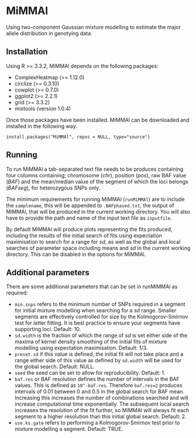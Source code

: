 # MiMMAl

Using two-component Gaussian mixture modelling to estimate the major allele distribution in genotying data.

## Installation

Using R >= 3.3.2, MiMMAl depends on the following packages:

* ComplexHeatmap (>= 1.12.0)
* circlize (>= 0.3.10)
* cowplot (>= 0.7.0)
* ggplot2 (>= 2.2.1)
* grid (>= 3.3.2)
* mixtools (version 1.0.4)

Once those packages have been installed. MiMMAl can be downloaded and installed in the following way.

`install.packages("MiMMAl", repos = NULL, type="source")`

## Running

To run MiMMAl a tab-separated text file needs to be produces containing four columns containing; chromosome (_chr_), position (_pos_), raw BAF value (_BAF_) and the mean/median value of the segment of which the loci belongs (_BAFseg_), for heterozygous SNPs only.

The minimum requirements for running MiMMAl (`runMiMMAl`) are to include the `samplename`, this will be appended to `.BAFphased.txt`, the output of MiMMAl, that will be produced in the current working directory. You will also have to provide the path and name of the input text file as `inputfile`.

By default MiMMAl will produce plots representing the fits produced, including the results of the initial search of fits using expectation maximisation to search for a range for _sd_, as well as the global and local searches of parameter space including means and _sd_ in the current working directory. This can be disabled in the options for MiMMAl.

## Additional parameters

There are some additional parameters that can be set in runMiMMAl as required:

* `min.snps` refers to the minimum number of SNPs required in a segment for initial mixture modelling when searching for a _sd_ range. Smaller segments are effectively controlled for size by the Kolmogorov-Smirnov test for latter fitting. It is best practice to ensure your segments have supporting loci. Default: 10.
* `sd.width` is the fraction of which the range of _sd_ is set either side of the maxima of kernel density smoothing of the initial fits of mixture modelling using expectation maximisation. Default: 1/3.
* `preset.sd` if this value is defined, the initial fit will not take place and a range either side of this value as defined by `sd.width` will be used for the global search. Default: NULL.
* `seed` the seed can be set to allow for reproducibility. Default: 1.
* `baf.res` or BAF resolution defines the number of intervals in the BAF values. This is defined as `10^-baf.res`. Therefore `baf.res=2` produces intervals of 0.01 between 0 and 0.5 in the global search for BAF mean. Increasing this increases the number of combinations searched and will increase computational time exponentially. The subsequent local search increases the resolution of the fit further, so MiMMAl will always fit each segment to a higher resolution than this initial global search. Default: 2.
* `use.ks.gate` refers to performing a Kolmogorov-Smirnov test prior to mixture modelling a segment. Default: TRUE.